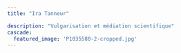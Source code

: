 ```yaml
---
title: "Ira Tanneur"

description: "Vulgarisation et médiation scientifique"
cascade:
  featured_image: 'P1035580-2-cropped.jpg'
---
```

